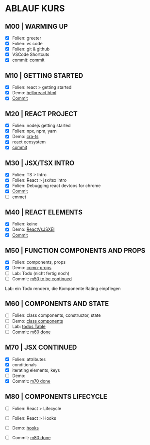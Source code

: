 # ABLAUF KURS

<!-- todo #1 -->
## M00 | WARMING UP

- [x] Folien: greeter
- [x] Folien: vs code
- [x] Folien: git & github
- [x] VSCode Shortcuts
- [x] commit: [commit](https://github.com/ppedvAG/2021-01-07-React-VC/commit/8459ab009cb6d096703b7190638322219ad33319)

## M10 | GETTING STARTED

- [x] Folien: react > getting started
- [x] Demo: [helloreact.html](helloreact.html)
- [x] [Commit](https://github.com/ppedvAG/2021-01-07-React-VC/commit/90c94fecd193a2a0543d7bb52a9ac767c2deec98)

## M20 | REACT PROJECT

- [x] Folien: nodejs getting started
- [x] Folien: npx, npm, yarn
- [x] Demo: [cra-ts](cra-ts/src/App.tsx)
- [x] react ecosystem
- [x] [commit](https://github.com/ppedvAG/2021-01-07-React-VC/commit/56c94f86f304fdf38749483f23226938d3e79ed8)

## M30 | JSX/TSX INTRO

- [x] Folien: TS > Intro
- [x] Folien: React > jsx/tsx intro
- [x] Folien: Debugging react devtoos for chrome
- [x] [Commit](https://github.com/ppedvAG/2021-01-07-React-VC/commit/f31f6ea53f098c11798e56c1e264b1ee01e487ea)
- [ ] emmet

## M40 | REACT ELEMENTS

- [x] Folien: keine
- [x] Demo: [ReactVsJSXEl](./cra-ts/src/m40-react-jsx-el/react-vs-jsx-el.tsx)
- [x] [Commit](https://github.com/ppedvAG/2021-01-07-React-VC/commit/e01ff8d76f24b160a0aced92c49a2a0daaeefd18)

## M50 | FUNCTION COMPONENTS AND PROPS

- [x] Folien: components, props
- [x] Demo: [comp-props](./cra-ts/src/m50-component-props/comp-props.tsx)
- [ ] Lab: Todo (nicht fertig noch)
- [ ] Commit: [m50 to be continued](https://github.com/ppedvAG/2021-01-07-React-VC/commit/ef153c998115603f53aa5ee48efbde5f26ad83be)

Lab: ein Todo rendern, die Komponente Rating einpflegen

## M60 | COMPONENTS AND STATE

- [ ] Folien: class components, constructor, state
- [ ] Demo: [class components](cra-ts/src/m60-class-component/classcomponents.tsx)
- [ ] Lab: [todos Table](cra-ts/src/todos-module/todos.tsx)
- [ ] Commit: [m60 done](https://github.com/ppedvAG/2021-01-07-React-VC/commit/f9c7d231554b9d148feb37b0e09950cd55006e96)

## M70 | JSX CONTINUED

- [x] Folien: attributes
- [x] conditionals
- [x] iterating elements, keys
- [ ] Demo: 
- [x] Commit: [m70 done](https://github.com/ppedvAG/2021-01-07-React-VC/commit/df527eb2aab02c9328b226439f91f3e238c8c91b)

## M80 | COMPONENTS LIFECYCLE

- [ ] Folien: React > Lifecycle
- [ ] Folien: React > Hooks
- [ ] Demo: [hooks](cra-ts/src/m80-hooks/hooks.tsx)
- [ ] Commit: [m80 done]()


<!-- 

## M | REACT & FORMS

- [ ] forms

## M | COMPONENTS LIFECYCLE

- [ ] lifecycle methods
- [ ] use state hook
- [ ] use effect hook

## M | COMPONENTS COMMUNICATION

- [ ] props.children
- [ ] components as props
- [ ] components in state
- [ ] lifting state up
- [ ] specialization

## M | SSR

- [ ] ssr vs csr
- [ ] react & ssr

## M | REDUX

- [ ] redux
- [ ] react-redux

 -->
